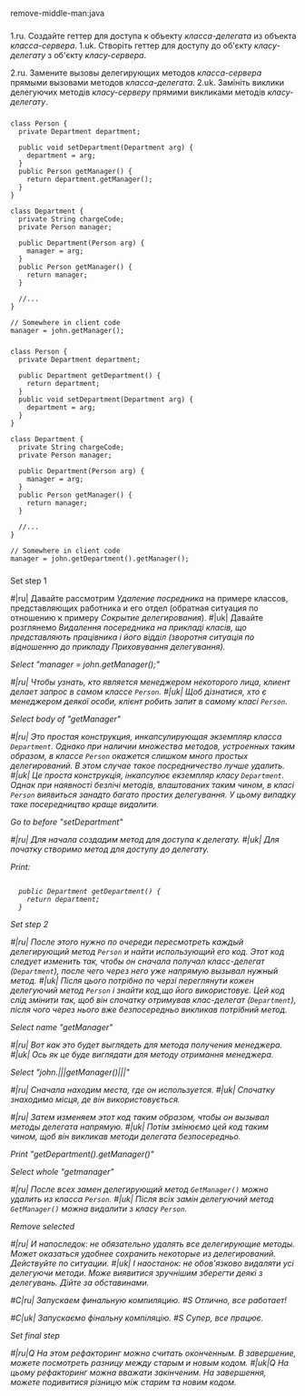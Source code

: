 remove-middle-man:java

###

1.ru. Создайте геттер для доступа к объекту <i>класса-делегата</i> из объекта <i>класса-сервера</i>.
1.uk. Створіть геттер для доступу до об'єкту <i>класу-делегату</i> з об'єкту <i>класу-сервера</i>.

2.ru. Замените вызовы делегирующих методов <i>класса-сервера</i> прямыми вызовами методов <i>класса-делегата</i>.
2.uk. Замініть виклики делегуючих методів <i>класу-серверу</i> прямими викликами методів <i>класу-делегату</i>.



###

```
class Person {
  private Department department;

  public void setDepartment(Department arg) {
    department = arg;
  }
  public Person getManager() {
    return department.getManager();
  }
}

class Department {
  private String chargeCode;
  private Person manager;

  public Department(Person arg) {
    manager = arg;
  }
  public Person getManager() {
    return manager;
  }

  //...
}

// Somewhere in client code
manager = john.getManager();
```

###

```
class Person {
  private Department department;

  public Department getDepartment() {
    return department;
  }
  public void setDepartment(Department arg) {
    department = arg;
  }
}

class Department {
  private String chargeCode;
  private Person manager;

  public Department(Person arg) {
    manager = arg;
  }
  public Person getManager() {
    return manager;
  }

  //...
}

// Somewhere in client code
manager = john.getDepartment().getManager();
```

###

Set step 1

#|ru| Давайте рассмотрим <i>Удаление посредника</i> на примере классов, представляющих работника и его отдел (обратная ситуация по отношению к примеру <i>Сокрытие делегирования</i>).
#|uk| Давайте розглянемо <i>Видалення посередника<i> на прикладі класів, що представляють працівника і його відділ (зворотня ситуація по відношенню до прикладу <i>Приховування делегування<i>).

Select "manager = john.getManager();"

#|ru| Чтобы узнать, кто является менеджером некоторого лица, клиент делает запрос в самом классе <code>Person</code>.
#|uk| Щоб дізнатися, хто є менеджером деякої особи, клієнт робить запит в самому класі <code>Person</code>.

Select body of "getManager"

#|ru| Это простая конструкция, инкапсулирующая экземпляр класса <code>Department</code>. Однако при наличии множества методов, устроенных таким образом, в классе <code>Person</code> окажется слишком много простых делегирований. В этом случае такое посредничество лучше удалить.
#|uk| Це проста конструкція, інкапсулює екземпляр класу <code>Department</code>. Однак при наявності безлічі методів, влаштованих таким чином, в класі <code>Person</code> виявиться занадто багато простих делегування. У цьому випадку таке посередництво краще видалити.

Go to before "setDepartment"

#|ru| Для начала создадим метод для доступа к делегату.
#|uk| Для початку створимо метод для доступу до делегату.

Print:
```

  public Department getDepartment() {
    return department;
  }
```
Set step 2

#|ru| После этого нужно по очереди пересмотреть каждый делегирующий метод <code>Person</code> и найти использующий его код. Этот код следует изменить так, чтобы он сначала получал класс-делегат (<code>Department</code>), после чего через него уже напрямую вызывал нужный метод.
#|uk| Після цього потрібно по черзі переглянути кожен делегуючий метод <code>Person</code> і знайти код,що його використовує. Цей код слід змінити так, щоб він спочатку отримував клас-делегат (<code>Department</code>), після чого через нього вже безпосередньо викликав потрібний метод.

Select name "getManager"

#|ru| Вот как это будет выглядеть для метода получения менеджера.
#|uk| Ось як це буде виглядати для методу отримання менеджера.

Select "john.|||getManager()|||"

#|ru| Сначала находим места, где он используется.
#|uk| Спочатку знаходимо місця, де він використовується.

#|ru| Затем изменяем этот код таким образом, чтобы он вызывал методы делегата напрямую.
#|uk| Потім змінюємо цей код таким чином, щоб він викликав методи делегата безпосередньо.

Print "getDepartment().getManager()"

Select whole "getmanager"

#|ru| После всех замен делегирующий метод <code>GetManager()</code> можно удалить из класса <code>Person</code>.
#|uk| Після всіх замін делегуючий метод <code>GetManager()</code> можна видалити з класу <code>Person</code>.

Remove selected

#|ru| И напоследок: не обязательно удалять все делегирующие методы. Может оказаться удобнее сохранить некоторые из делегирований. Действуйте по ситуации.
#|uk| І наостанок: не обов'язково видаляти усі делегуючи методи. Може виявитися зручнішим зберегти деякі з делегувань. Дійте за обставинами.

#C|ru| Запускаем финальную компиляцию.
#S Отлично, все работает!

#C|uk| Запускаємо фінальну компіляцію.
#S Супер, все працює.

Set final step

#|ru|Q На этом рефакторинг можно считать оконченным. В завершение, можете посмотреть разницу между старым и новым кодом.
#|uk|Q На цьому рефакторинг можна вважати закінченим. На завершення, можете подивитися різницю між старим та новим кодом.